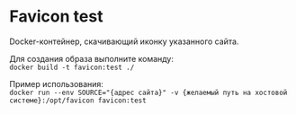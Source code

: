 # Favicon test

Docker-контейнер, скачивающий иконку указанного сайта.

Для создания образа выполните команду:  
`docker build -t favicon:test ./`

Пример использования:   
`docker run --env SOURCE="{адрес сайта}" -v {желаемый путь на хостовой системе}:/opt/favicon favicon:test`